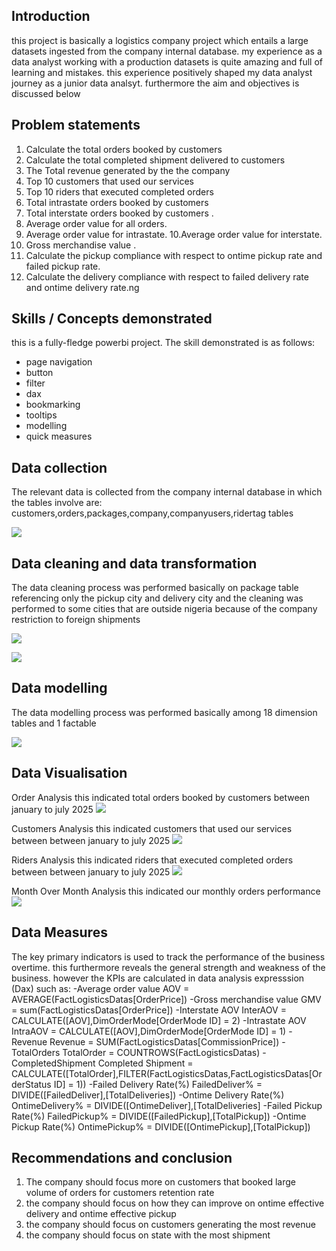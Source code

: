 ## Introduction
this project is basically a logistics company project which entails a large datasets ingested from the company internal database.
my experience as a data analyst working with a production datasets is quite amazing and full of learning and mistakes. this experience positively
shaped my data analyst journey as a junior data analsyt. furthermore the aim and objectives is discussed below

## Problem statements
1.	Calculate the total orders booked by customers
2.	Calculate the total completed shipment delivered to customers
3.	The Total revenue generated by the the company 
4.	Top 10 customers that used our services 
5.	Top 10 riders that executed completed orders
6.	Total intrastate orders booked by customers
7.	Total interstate orders booked by customers .
8.	Average order value for all orders.
9.	Average order value for intrastate.
10.Average order value for interstate.
11. Gross merchandise value .
12. Calculate the pickup compliance with respect to ontime pickup rate and failed pickup rate.
13. Calculate the delivery compliance with respect to failed delivery rate and ontime delivery rate.ng

## Skills / Concepts demonstrated
this is a fully-fledge powerbi project. The skill demonstrated is as follows:
- page navigation
- button
- filter
- dax
- bookmarking
- tooltips
- modelling
- quick measures

## Data collection
The relevant data is collected from the company internal database in which the tables involve are:
customers,orders,packages,company,companyusers,ridertag tables

![](Table.png)

## Data cleaning and data transformation
The data cleaning process was performed basically on package table referencing only the pickup city and delivery city 
and the cleaning was performed to some cities that are outside nigeria because of the company restriction to foreign shipments

![](PickupCity.png)

![](DeliveryCity.png)

## Data modelling 
The data modelling process was performed basically among 18 dimension tables and 1 factable 

![](Modelling.png)

## Data Visualisation
Order Analysis
this indicated total orders booked by customers between january to july 2025
![](Overview.png)

Customers Analysis
this indicated customers that used our services between between january to july 2025
![](Customers.png)

Riders Analysis
this indicated riders that executed completed orders between between january to july 2025
![](Riders.png)

Month Over Month Analysis 
this indicated our monthly orders performance
![](MoM.png)

## Data Measures
The key primary indicators is used to track the performance of the business overtime. this furthermore reveals the general strength and weakness
of the business. however the KPIs are calculated in data analysis expresssion (Dax) such as:
-Average order value
AOV = AVERAGE(FactLogisticsDatas[OrderPrice])
-Gross merchandise value
GMV = sum(FactLogisticsDatas[OrderPrice])
-Interstate AOV
InterAOV = CALCULATE([AOV],DimOrderMode[OrderMode ID] = 2)
-Intrastate AOV
IntraAOV = CALCULATE([AOV],DimOrderMode[OrderMode ID] = 1)
-Revenue 
Revenue = SUM(FactLogisticsDatas[CommissionPrice])
-TotalOrders
TotalOrder = COUNTROWS(FactLogisticsDatas)
-CompletedShipment 
Completed Shipment = CALCULATE([TotalOrder],FILTER(FactLogisticsDatas,FactLogisticsDatas[OrderStatus ID] = 1))
-Failed Delivery Rate(%)
FailedDeliver% = DIVIDE([FailedDeliver],[TotalDeliveries])
-Ontime Delivery Rate(%)
OntimeDelivery% = DIVIDE([OntimeDeliver],[TotalDeliveries]
-Failed Pickup Rate(%)
FailedPickup% = DIVIDE([FailedPickup],[TotalPickup])
-Ontime Pickup Rate(%)
OntimePickup% = DIVIDE([OntimePickup],[TotalPickup])

## Recommendations and conclusion
1. The company should focus more on customers that booked large volume of orders for customers retention rate
2. the company should focus on how they can improve on ontime effective delivery and ontime effective pickup
3. the company should focus on customers generating the most revenue
4. the company should focus on state with the most shipment


